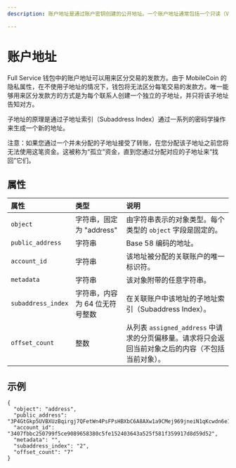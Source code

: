 ```yaml
---
description: 账户地址是通过账户密钥创建的公开地址。一个账户地址通常包括一个只读（View）公钥和一个可花（Spend）公钥。在启用了移动模式的时候，还会包括雾服务（Fog）的信息。

---
```


# 账户地址

Full Service 钱包中的账户地址可以用来区分交易的发款方。由于 MobileCoin 的隐私属性，在不使用子地址的情况下，钱包将无法区分每笔交易的发款方。唯一能够用来区分发款方的方式是为每个联系人创建一个独立的子地址，并只将该子地址告知对方。

子地址的原理是通过子地址索引（Subaddress Index）通过一系列的密码学操作来生成一个新的地址。

注意：如果您通过一个并未分配的子地址接受了转账，在您分配该子地址之前您将无法使用这笔资金。这被称为“孤立”资金，直到您通过分配对应的子地址来“找回”它们。

## 属性

| 属性 | 类型 | 说明 |
| :--- | :--- | :--- |
| `object` | 字符串，固定为 "address" | 由字符串表示的对象类型。每个类型的 `object` 字段是固定的。 |
| `public_address` | 字符串 | Base 58 编码的地址。 |
| `account_id` | 字符串 | 该地址被分配的关联账户的唯一标识符。 |
| `metadata` | 字符串 | 该对象附带的任意字符串。 |
| `subaddress_index` | 字符串，内容为 64 位无符号整数 | 在关联账户中该地址的子地址索引（Subaddress Index）。 |
| `offset_count` | 整数 | 从列表 `assigned_address` 中请求的分页偏移量。请求将只会返回当前对象之后的内容（不包括当前对象）。 |

## 示例

```text
{
  "object": "address",
  "public_address": "3P4GtGkp5UVBXUzBqirgj7QFetWn4PsFPsHBXbC6A8AXw1a9CMej969jneiN1qKcwdn6e1VtD64EruGVSFQ8wHk5xuBHndpV9WUGQ78vV7Z",
  "account_id": "3407fbbc250799f5ce9089658380c5fe152403643a525f581f359917d8d59d52",
  "metadata": "",
  "subaddress_index": "2",
  "offset_count": "7"
}
```

